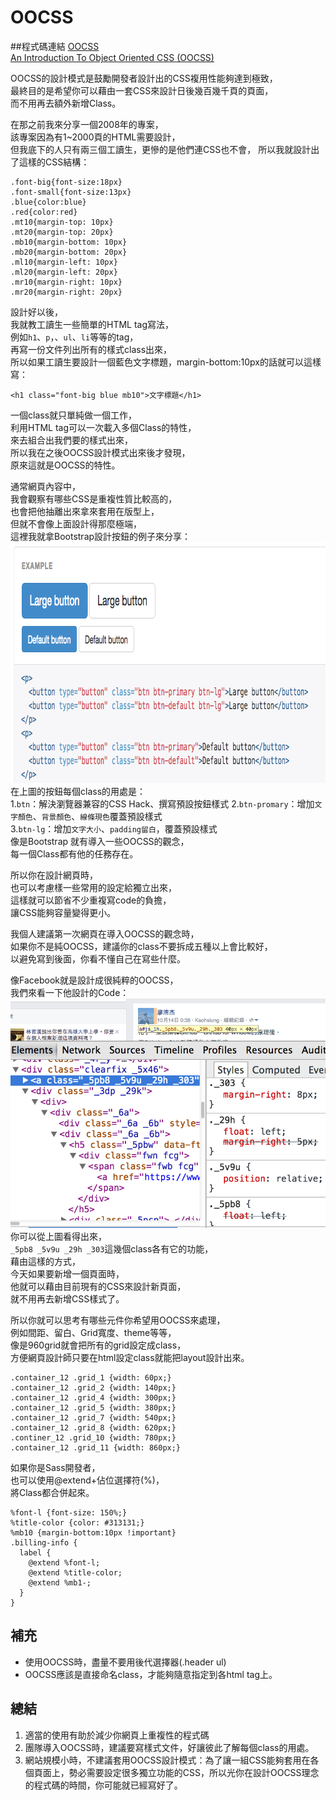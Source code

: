 # OOCSS  

##程式碼連結
<a href="http://oocss.org/" target="_blank">OOCSS</a>  
<a href="http://www.smashingmagazine.com/2011/12/12/an-introduction-to-object-oriented-css-oocss/" target="_blank">An Introduction To Object Oriented CSS (OOCSS)
</a>  

OOCSS的設計模式是鼓勵開發者設計出的CSS複用性能夠達到極致，  
最終目的是希望你可以藉由一套CSS來設計日後幾百幾千頁的頁面，  
而不用再去額外新增Class。  

在那之前我來分享一個2008年的專案，  
該專案因為有1~2000頁的HTML需要設計，  
但我底下的人只有兩三個工讀生，更慘的是他們連CSS也不會， 
所以我就設計出了這樣的CSS結構：  
```  
.font-big{font-size:18px}
.font-small{font-size:13px}
.blue{color:blue}
.red{color:red}
.mt10{margin-top: 10px}
.mt20{margin-top: 20px}
.mb10{margin-bottom: 10px}
.mb20{margin-bottom: 20px}
.ml10{margin-left: 10px}
.ml20{margin-left: 20px}
.mr10{margin-right: 10px}
.mr20{margin-right: 20px}
```
設計好以後，  
我就教工讀生一些簡單的HTML tag寫法，  
例如`h1`、`p`，、`ul`、`li`等等的tag，  
再寫一份文件列出所有的樣式class出來，  
所以如果工讀生要設計一個藍色文字標題，margin-bottom:10px的話就可以這樣寫：  
```
<h1 class="font-big blue mb10">文字標題</h1>
```  
一個class就只單純做一個工作，  
利用HTML tag可以一次載入多個Class的特性，  
來去組合出我們要的樣式出來，  
所以我在之後OOCSS設計模式出來後才發現，  
原來這就是OOCSS的特性。  

通常網頁內容中，  
我會觀察有哪些CSS是重複性質比較高的，  
也會把他抽離出來拿來套用在版型上，  
但就不會像上面設計得那麼極端，  
這裡我就拿Bootstrap設計按鈕的例子來分享：  
<img src="../../images/sass/20141018-1.png" height="385" width="816" alt="">  
在上圖的按鈕每個class的用處是：  
1.`btn`：解決瀏覽器兼容的CSS Hack、撰寫預設按鈕樣式
2.`btn-promary`：增加`文字顏色`、`背景顏色`、`線條現色`覆蓋預設樣式  
3.`btn-lg`：增加`文字大小`、`padding留白`，覆蓋預設樣式  
像是Bootstrap 就有導入一些OOCSS的觀念，  
每一個Class都有他的任務存在。  

所以你在設計網頁時，  
也可以考慮樣一些常用的設定給獨立出來，  
這樣就可以節省不少重複寫code的負擔，  
讓CSS能夠容量變得更小。  

我個人建議第一次網頁在導入OOCSS的觀念時，  
如果你不是純OOCSS，建議你的class不要拆成五種以上會比較好，  
以避免寫到後面，你看不懂自己在寫些什麼。  

像Facebook就是設計成很純粹的OOCSS，  
我們來看一下他設計的Code：  
<img src="../../images/sass/20141018-2.png" alt="">  
你可以從上圖看得出來，  
`_5pb8 _5v9u _29h _303`這幾個class各有它的功能，  
藉由這樣的方式，  
今天如果要新增一個頁面時，  
他就可以藉由目前現有的CSS來設計新頁面，  
就不用再去新增CSS樣式了。  

所以你就可以思考有哪些元件你希望用OOCSS來處理，  
例如間距、留白、Grid寬度、theme等等，  
像是960grid就會把所有的grid設定成class，  
方便網頁設計師只要在html設定class就能把layout設計出來。  
```
.container_12 .grid_1 {width: 60px;}
.container_12 .grid_2 {width: 140px;}
.container_12 .grid_4 {width: 300px;}
.container_12 .grid_5 {width: 380px;}
.container_12 .grid_7 {width: 540px;}
.container_12 .grid_8 {width: 620px;}
.continer_12 .grid_10 {width: 780px;}
.container_12 .grid_11 {width: 860px;}
```
如果你是Sass開發者，  
也可以使用@extend+佔位選擇符(%)，  
將Class都合併起來。  
```
%font-l {font-size: 150%;}
%title-color {color: #313131;}
%mb10 {margin-bottom:10px !important}
.billing-info {
  label {
    @extend %font-l;
    @extend %title-color;
    @extend %mb1-;
  }
}
```

## 補充  
* 使用OOCSS時，盡量不要用後代選擇器(.header ul)
* OOCSS應該是直接命名class，才能夠隨意指定到各html tag上。


## 總結  
1. 適當的使用有助於減少你網頁上重複性的程式碼
2. 團隊導入OOCSS時，建議要寫樣式文件，好讓彼此了解每個class的用處。  
3. 網站規模小時，不建議套用OOCSS設計模式：為了讓一組CSS能夠套用在各個頁面上，勢必需要設定很多獨立功能的CSS，所以光你在設計OOCSS理念的程式碼的時間，你可能就已經寫好了。


